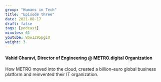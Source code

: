 ```yaml
---
group: "Humans in Tech"
title: "Episode three"
date: 2021-08-17
draft: false
tags: [podcast]
minutes: 61
youtube: 8owIZ95pgiU
weight: 3
---
```


#### Vahid Gharavi, Director of Engineering @ METRO.digital Organization

How METRO moved into the cloud, created a billion-euro global business platform and reinvented their IT organization.